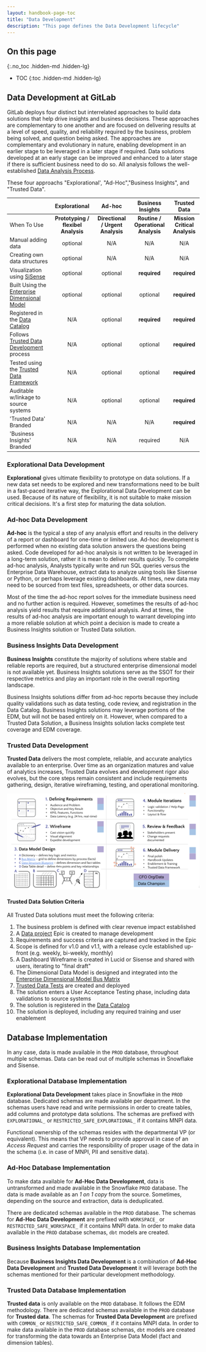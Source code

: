 ```yaml
---
layout: handbook-page-toc
title: "Data Development"
description: "This page defines the Data Development lifecycle"
---
```


## On this page

{:.no_toc .hidden-md .hidden-lg}

- TOC
{:toc .hidden-md .hidden-lg}

## Data Development at GitLab

GitLab deploys four distinct but interrelated approaches to build data solutions that help drive insights and business decisions. These approaches are complementary to one another and are focused on delivering results at a level of speed, quality, and reliability required by the business, problem being solved, and question being asked. The approaches are complementary and evolutionary in nature, enabling development in an earlier stage to be leveraged in a later stage if required. Data solutions developed at an early stage can be improved and enhanced to a later stage if there is sufficient business need to do so. All analysis follows the well-established [Data Analysis Process](/handbook/business-technology/data-team/organization/analytics/#data-analysis-process).

These four approachs "Explorational', "Ad-Hoc","Business Insights", and "Trusted Data". 

|  | Explorational | Ad-hoc | Business Insights | Trusted Data |
| :-- | :-: | :-: | :-: | :-: |
| When To Use | **Prototyping / flexibel Analysis** |  **Directional / Urgent Analysis** | **Routine / Operational Analysis** | **Mission Critical Analysis** | 
| Manual adding data | optional | N/A| N/A | N/A |
| Creating own data structures | optional | N/A | N/A | N/A | 
| Visualization using [SiSense](/handbook/business-technology/data-team/platform/periscope) | optional | optional | **required** | **required** |
| Built Using the [Enterprise Dimensional Model](/handbook/business-technology/data-team/platform/edw) | optional | optional | optional | **required** |
| Registered in the [Data Catalog](/handbook/business-technology/data-team/data-catalog/) | N/A | optional | **required** | **required** |
| Follows [Trusted Data Development](/handbook/business-technology/data-team/data-development/#trusted-data-development) process | N/A | optional | optional | **required** |
| Tested using the [Trusted Data Framework](/handbook/business-technology/data-team/platform/#tdf) | N/A | optional | optional | **required** |
| Auditable w/linkage to source systems | N/A | optional | optional | **required** |
| 'Trusted Data' Branded |  N/A | N/A |  N/A | **required** |
| 'Business Insights' Branded |  N/A | N/A | required | N/A |

### Explorational Data Development

**Explorational** gives ultimate flexibility to prototype on data solutions. If a new data set needs to be explored and new transformations need to be built in a fast-paced iterative way, the Explorational Data Development can be used. Because of its nature of flexibility, it is not suitable to make mission critical decisions. It's a first step for maturing the data solution.

### Ad-hoc Data Development

**Ad-hoc** is the typical a step of any analysis effort and results in the delivery of a report or dashboard for one-time or limited use. Ad-hoc development is performed when no existing data solution answers the questions being asked. Code developed for ad-hoc analysis is not written to be leveraged in a long-term solution, rather it is mean to deliver results quickly. To complete ad-hoc analysis, Analysts typically write and run SQL queries versus the Enterprise Data Warehouse, extract data to analyze using tools like Sisense or Python, or perhaps leverage existing dashboards. At times, new data may need to be sourced from text files, spreadsheets, or other data sources. 

Most of the time the ad-hoc report solves for the immediate business need and no further action is required. However, sometimes the results of ad-hoc analysis yield results that require additional analysis. And at times, the results of ad-hoc analysis are important enough to warrant developing into a more reliable solution at which point a decision is made to create a Business Insights solution or Trusted Data solution.

### Business Insights Data Development

**Business Insights** constitute the majority of solutions where stable and reliable reports are required, but a structured enterprise dimensional model is not available yet. Business Insights solutions serve as the SSOT for their respective metrics and play an important role in the overall reporting landscape. 

Business Insights solutions differ from ad-hoc reports because they include quality validations such as data testing, code review, and registration in the Data Catalog. Business Insights solutions may leverage portions of the EDM, but will not be based entirely on it. However, when compared to a Trusted Data Solution, a Business Insights solution lacks complete test coverage and EDM coverage.

### Trusted Data Development

**Trusted Data** delivers the most complete, reliable, and accurate analytics available to an enterprise. Over time as an organization matures and value of analytics increases, Trusted Data evolves and development rigor also evolves, but the core steps remain consistent and include requirements gathering, design, iterative wireframing, testing, and operational monitoring.

![data team development_process](data_team_development_process.png)

#### Trusted Data Solution Criteria

All Trusted Data solutions must meet the following criteria:

1. The business problem is defined with clear revenue impact established
1. A [Data project](https://gitlab.com/gitlab-data/analytics/-/issues) Epic is created to manage development
1. Requirements and success criteria are captured and tracked in the Epic
1. Scope is defined for v1.0 and v1.1, with a release cycle established up-front (e.g. weekly, bi-weekly, monthly)
1. A Dashboard Wireframe is created in Lucid or Sisense and shared with users, iterating to "final draft"
1. The Dimensional Data Model is designed and integrated into the [Enterprise Dimensional Model Bus Matrix](https://docs.google.com/spreadsheets/d/1j3lHKR29AT1dH_jWeqEwjeO81RAXUfXauIfbZbX_2ME/edit#gid=742713121)
1. [Trusted Data Tests](https://about.gitlab.com/handbook/business-technology/data-team/platform/dbt-guide/#trusted-data-framework) are created and deployed
1. The solution enters a User Acceptance Testing phase, including data validations to source systems
1. The solution is registered in the [Data Catalog](/handbook/business-technology/data-team/data-catalog/)
1. The solution is deployed, including any required training and user enablement

## Database Implementation 

In any case, data is made available in the `PROD` database, throughout multiple schemas. Data can be read out of multiple schemas in Snowflake and Sisense. 

### Explorational Database Implementation

**Explorational Data Development** takes place in Snowflake in the `PROD` database. Dedicated schemas are made available per department. In the schemas users have read and write permissions in order to create tables, add columns and prototype data solutions. The schemas are prefixed with `EXPLORATIONAL_` or `RESTRICTED_SAFE_EXPLORATIONAL_` if it contains MNPI data.
 
Functional ownership of the schemas resides with the departmental VP (or equivalent). This means that VP needs to provide approval in case of an _Access Request_ and carries the responsibility of proper usage of the data in the schema (i.e. in case of MNPI, PII and sensitive data).

### Ad-Hoc Database Implementation

To make data available for **Ad-Hoc Data Development**, data is untransformed and made available in the Snowflake `PROD` database. The data is made available as an _1 on 1 copy_ from the source. Sometimes, depending on the source and extraction, data is deduplicated.
 
There are dedicated schemas available in the `PROD` database. The schemas for **Ad-Hoc Data Development** are prefixed with `WORKSPACE_` or `RESTRICTED_SAFE_WORKSPACE_` if it contains MNPI data. In order to make data available in the `PROD` database schemas, `dbt` models are created. 

### Business Insights Database Implementation 
Because **Business Insights Data Development** is a combination of **Ad-Hoc Data Development** and **Trusted Data Development** it will leverage both the schemas mentioned for their particular development methodology.

### Trusted Data Database Implementation 
**Trusted data** is only available on the `PROD` database. It follows the EDM methodology. There are dedicated schemas available in the `PROD` database for **Trusted data**. The schemas for **Trusted Data Development** are prefixed with `COMMON_` or `RESTRICTED_SAFE_COMMON_` if it contains MNPI data. In order to make data available in the `PROD` database schemas, `dbt` models are created for transforming the data towards an Enterprise Data Model (fact and dimension tables).

